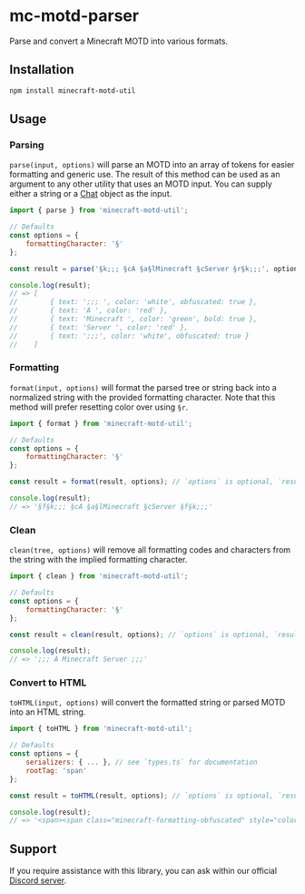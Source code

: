 # mc-motd-parser
Parse and convert a Minecraft MOTD into various formats.

## Installation

```bash
npm install minecraft-motd-util
```

## Usage

### Parsing
`parse(input, options)` will parse an MOTD into an array of tokens for easier formatting and generic use. The result of this method can be used as an argument to any other utility that uses an MOTD input. You can supply either a string or a [Chat](https://wiki.vg/Chat) object as the input.

```js
import { parse } from 'minecraft-motd-util';

// Defaults
const options = {
    formattingCharacter: '§'
};

const result = parse('§k;;; §cA §a§lMinecraft §cServer §r§k;;;', options); // `options` is optional

console.log(result);
// => [
//        { text: ';;; ', color: 'white', obfuscated: true },
//        { text: 'A ', color: 'red' },
//        { text: 'Minecraft ', color: 'green', bold: true },
//        { text: 'Server ', color: 'red' },
//        { text: ';;;', color: 'white', obfuscated: true }
//    ]
```

### Formatting
`format(input, options)` will format the parsed tree or string back into a normalized string with the provided formatting character. Note that this method will prefer resetting color over using `§r`.

```js
import { format } from 'minecraft-motd-util';

// Defaults
const options = {
    formattingCharacter: '§'
};

const result = format(result, options); // `options` is optional, `result` assumed from example above

console.log(result);
// => '§f§k;;; §cA §a§lMinecraft §cServer §f§k;;;'
```

### Clean
`clean(tree, options)` will remove all formatting codes and characters from the string with the implied formatting character.

```js
import { clean } from 'minecraft-motd-util';

// Defaults
const options = {
    formattingCharacter: '§'
};

const result = clean(result, options); // `options` is optional, `result` assumed from example above

console.log(result);
// => ';;; A Minecraft Server ;;;'
```

### Convert to HTML
`toHTML(input, options)` will convert the formatted string or parsed MOTD into an HTML string.

```js
import { toHTML } from 'minecraft-motd-util';

// Defaults
const options = {
    serializers: { ... }, // see `types.ts` for documentation
    rootTag: 'span'
};

const result = toHTML(result, options); // `options` is optional, `result` assumed from example above

console.log(result);
// => '<span><span class="minecraft-formatting-obfuscated" style="color: #FFFFFF;">;;; </span><span style="color: #FF5555;">A </span><span style="color: #55FF55; font-weight: bold;">Minecraft </span><span style="color: #FF5555;">Server </span><span class="minecraft-formatting-obfuscated" style="color: #FFFFFF;">;;;</span></span>'
```

## Support

If you require assistance with this library, you can ask within our official [Discord server](https://discord.gg/e7jgDYY).